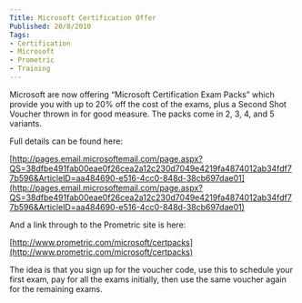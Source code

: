 ```yaml
---
Title: Microsoft Certification Offer
Published: 20/8/2010
Tags:
- Certification
- Microsoft
- Prometric
- Training
---
```


Microsoft are now offering “Microsoft Certification Exam Packs” which provide you with up to 20% off the cost of the exams, plus a Second Shot Voucher thrown in for good measure. The packs come in 2, 3, 4, and 5 variants.

Full details can be found here:

[http://pages.email.microsoftemail.com/page.aspx?QS=38dfbe491fab00eae0f26cea2a12c230d7049e4219fa4874012ab34fdf77b596&ArticleID=aa484690-e516-4cc0-848d-38cb697dae01](http://pages.email.microsoftemail.com/page.aspx?QS=38dfbe491fab00eae0f26cea2a12c230d7049e4219fa4874012ab34fdf77b596&ArticleID=aa484690-e516-4cc0-848d-38cb697dae01)

And a link through to the Prometric site is here:

[http://www.prometric.com/microsoft/certpacks](http://www.prometric.com/microsoft/certpacks)

The idea is that you sign up for the voucher code, use this to schedule your first exam, pay for all the exams initially, then use the same voucher again for the remaining exams.
